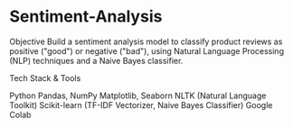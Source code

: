 # Sentiment-Analysis

Objective
Build a sentiment analysis model to classify product reviews as positive ("good") or negative ("bad"), using Natural Language Processing (NLP) techniques and a Naive Bayes classifier.

Tech Stack & Tools


Python
Pandas, NumPy
Matplotlib, Seaborn
NLTK (Natural Language Toolkit)
Scikit-learn (TF-IDF Vectorizer, Naive Bayes Classifier)
Google Colab

